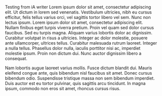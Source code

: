 Testing from iA writer
Lorem ipsum dolor sit amet, consectetur adipiscing elit. Ut dictum in lorem sed venenatis. Vestibulum ultricies, nibh eu cursus efficitur, felis tellus varius orci, vel sagittis tortor libero vel sem. Nunc non lectus ipsum. Lorem ipsum dolor sit amet, consectetur adipiscing elit. Nullam finibus eget turpis viverra pretium. Proin vel quam sed dolor cursus faucibus. Sed eu turpis magna. Aliquam varius lobortis dolor ac dignissim. Curabitur volutpat in risus a ultricies. Integer ac dolor molestie, posuere ante ullamcorper, ultrices tellus. Curabitur malesuada rutrum laoreet. Integer a nulla tellus. Phasellus dolor nulla, iaculis porttitor nisi ac, imperdiet molestie ipsum. Proin non dictum dui. Nunc auctor dignissim libero a consequat.

Nam lobortis augue laoreet varius mollis. Fusce dictum blandit dui. Mauris eleifend congue ante, quis bibendum nisl faucibus sit amet. Donec cursus bibendum odio. Suspendisse tristique massa non sem bibendum imperdiet. Duis auctor est eu tortor pulvinar, quis sagittis arcu tincidunt. In magna ipsum, commodo non eros sit amet, rhoncus cursus risus.
